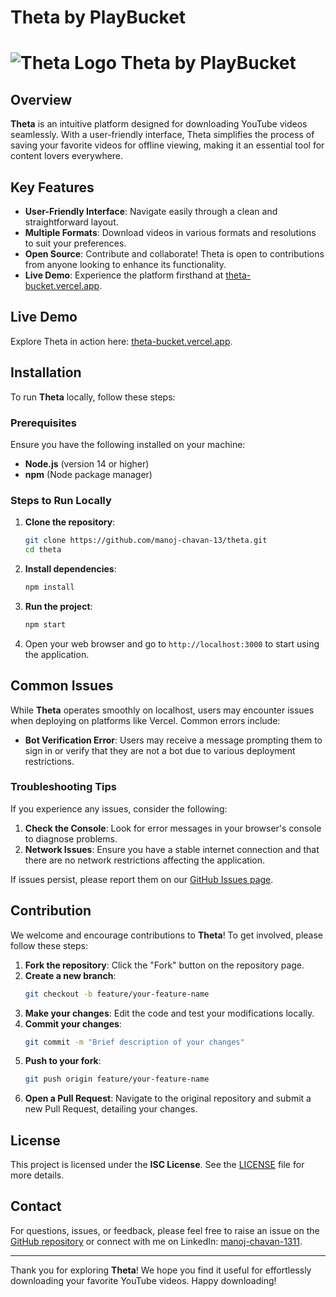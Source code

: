 

# Theta by PlayBucket
# ![Theta Logo](https://theta-bucket.vercel.app/LOGO.jpeg) Theta by PlayBucket
## Overview

**Theta** is an intuitive platform designed for downloading YouTube videos seamlessly. With a user-friendly interface, Theta simplifies the process of saving your favorite videos for offline viewing, making it an essential tool for content lovers everywhere.

## Key Features

- **User-Friendly Interface**: Navigate easily through a clean and straightforward layout.
- **Multiple Formats**: Download videos in various formats and resolutions to suit your preferences.
- **Open Source**: Contribute and collaborate! Theta is open to contributions from anyone looking to enhance its functionality.
- **Live Demo**: Experience the platform firsthand at [theta-bucket.vercel.app](https://theta-bucket.vercel.app/).

## Live Demo

Explore Theta in action here: [theta-bucket.vercel.app](https://theta-bucket.vercel.app/).

## Installation

To run **Theta** locally, follow these steps:

### Prerequisites

Ensure you have the following installed on your machine:

- **Node.js** (version 14 or higher)
- **npm** (Node package manager)

### Steps to Run Locally

1. **Clone the repository**:
   ```bash
   git clone https://github.com/manoj-chavan-13/theta.git
   cd theta
   ```

2. **Install dependencies**:
   ```bash
   npm install
   ```

3. **Run the project**:
   ```bash
   npm start
   ```

4. Open your web browser and go to `http://localhost:3000` to start using the application.

## Common Issues

While **Theta** operates smoothly on localhost, users may encounter issues when deploying on platforms like Vercel. Common errors include:

- **Bot Verification Error**: Users may receive a message prompting them to sign in or verify that they are not a bot due to various deployment restrictions.

### Troubleshooting Tips

If you experience any issues, consider the following:

1. **Check the Console**: Look for error messages in your browser's console to diagnose problems.
2. **Network Issues**: Ensure you have a stable internet connection and that there are no network restrictions affecting the application.

If issues persist, please report them on our [GitHub Issues page](https://github.com/manoj-chavan-13/theta/issues).

## Contribution

We welcome and encourage contributions to **Theta**! To get involved, please follow these steps:

1. **Fork the repository**: Click the "Fork" button on the repository page.
2. **Create a new branch**:
   ```bash
   git checkout -b feature/your-feature-name
   ```
3. **Make your changes**: Edit the code and test your modifications locally.
4. **Commit your changes**:
   ```bash
   git commit -m "Brief description of your changes"
   ```
5. **Push to your fork**:
   ```bash
   git push origin feature/your-feature-name
   ```
6. **Open a Pull Request**: Navigate to the original repository and submit a new Pull Request, detailing your changes.

## License

This project is licensed under the **ISC License**. See the [LICENSE](LICENSE) file for more details.

## Contact

For questions, issues, or feedback, please feel free to raise an issue on the [GitHub repository](https://github.com/manoj-chavan-13/theta/issues) or connect with me on LinkedIn: [manoj-chavan-1311](https://www.linkedin.com/in/manoj-chavan-1311).

---

Thank you for exploring **Theta**! We hope you find it useful for effortlessly downloading your favorite YouTube videos. Happy downloading!
